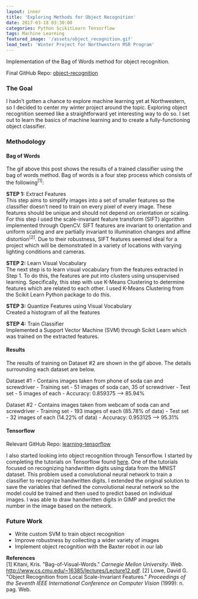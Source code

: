 ```yaml
---
layout: inner
title: 'Exploring Methods for Object Recognition'
date: 2017-03-18 03:30:00
categories: Python ScikitLearn Tensorflow
tags: Machine Learning
featured_image: '/assets/object_recognition.gif'
lead_text: 'Winter Project for Northwestern MSR Program'
---
```


Implementation of the Bag of Words method for object recognition.

Final GitHub Repo: [object-recognition](https://github.com/apollack11/object-recognition)  

### The Goal
I hadn’t gotten a chance to explore machine learning yet at Northwestern, so I decided to center my winter project around the topic. Exploring object recognition seemed like a straightforward yet interesting way to do so. I set out to learn the basics of machine learning and to create a fully-functioning object classifier.  

### Methodology  

#### Bag of Words
The gif above this post shows the results of a trained classifier using the bag of words method. Bag of words is a four step process which consists of the following<sup>[1]</sup>:

**STEP 1:** Extract Features  
This step aims to simplify images into a set of smaller features so the classifier doesn’t need to train on every pixel of every image. These features should be unique and should not depend on orientation or scaling. For this step I used the scale-invariant feature transform (SIFT) algorithm implemented through OpenCV. SIFT features are invariant to orientation and uniform scaling and are partially invariant to illumination changes and affine distortion<sup>[2]</sup>. Due to their robustness, SIFT features seemed ideal for a project which will be demonstrated in a variety of locations with varying lighting conditions and cameras.

**STEP 2:** Learn Visual Vocabulary  
The next step is to learn visual vocabulary from the features extracted in Step 1. To do this, the features are put into clusters using unsupervised learning. Specifically, this step with use K-Means Clustering to determine features which are related to each other. I used K-Means Clustering from the Scikit Learn Python package to do this.

**STEP 3:** Quantize Features using Visual Vocabulary  
Created a histogram of all the features  

**STEP 4:** Train Classifier  
Implemented a Support Vector Machine (SVM) through Scikit Learn which was trained on the extracted features.

#### Results  
The results of training on Dataset #2 are shown in the gif above. The details surrounding each dataset are below.    

Dataset #1
    - Contains images taken from phone of soda can and screwdriver
    - Training set
        - 51 images of soda can, 35 of screwdriver
    - Test set
        - 5 images of each
    - Accuracy: 0.859375 —> 85.94%

Dataset #2
    - Contains images taken from webcam of soda can and screwdriver
    - Training set
        - 193 images of each (85.78% of data)
    - Test set
        - 32 images of each (14.22% of data)
    - Accuracy: 0.953125 —> 95.31%

#### Tensorflow  
Relevant GitHub Repo:
[learning-tensorflow](https://github.com/apollack11/learning-tensorflow)

I also started looking into object recognition through Tensorflow. I started by completing the tutorials on Tensorflow found [here](https://www.tensorflow.org/tutorials/deep_cnn). One of the tutorials focused on recognizing handwritten digits using data from the MNIST dataset. This problem used a convolutional neural network to train a classifier to recognize handwritten digits. I extended the original solution to save the variables that defined the convolutional neural network so the model could be trained and then used to predict based on individual images. I was able to draw handwritten digits in GIMP and predict the number in the image based on the network. <!-- Below is an example image with prediction. -->  

### Future Work  
- Write custom SVM to train object recognition
- Improve robustness by collecting a wider variety of images
- Implement object recognition with the Baxter robot in our lab


**References**  
[1] Kitani, Kris. "Bag-of-Visual-Words." _Carnegie Mellon University_. Web. <http://www.cs.cmu.edu/~16385/lectures/Lecture12.pdf>.
[2] Lowe, David G. "Object Recognition from Local Scale-Invariant Features." _Proceedings of the Seventh IEEE International Conference on Computer Vision_ (1999): n. pag. Web.
